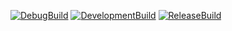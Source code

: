 [![DebugBuild](https://github.com/AoyagiGackt/GECG/actions/workflows/DebugBuild.yml/badge.svg)](https://github.com/AoyagiGackt/GECG/actions/workflows/DebugBuild.yml)
[![DevelopmentBuild](https://github.com/AoyagiGackt/GECG/actions/workflows/DevelopmentBuild.yml/badge.svg)](https://github.com/AoyagiGackt/GECG/actions/workflows/DevelopmentBuild.yml)
[![ReleaseBuild](https://github.com/AoyagiGackt/GECG/actions/workflows/ReleaseBuild.yml/badge.svg)](https://github.com/AoyagiGackt/GECG/actions/workflows/ReleaseBuild.yml)
